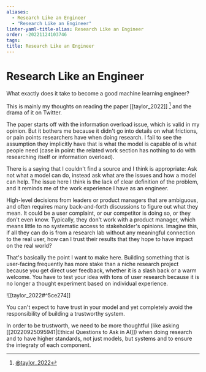 ```yaml
---
aliases:
  - Research Like an Engineer
  - "Research Like an Engineer"
linter-yaml-title-alias: Research Like an Engineer
order: -20221124103746
tags: 
title: Research Like an Engineer
---
```


# Research Like an Engineer

What exactly does it take to become a good machine learning engineer?

This is mainly my thoughts on reading the paper [[taylor_2022]] [^1] and the drama of it on Twitter.

The paper starts off with the information overload issue, which is valid in my opinion. But it bothers me because it didn't go into details on what frictions, or pain points researchers have when doing research. I fail to see the assumption they implicitly have that is what the model is capable of is what people need (case in point: the related work section has nothing to do with researching itself or information overload).

There is a saying that I couldn't find a source and I think is appropriate: Ask not what a model can do, instead ask what are the issues and how a model can help. The issue here I think is the lack of clear definition of the problem, and it reminds me of the work experience I have as an engineer.

High-level decisions from leaders or product managers that are ambiguous, and often requires many back-and-forth discussions to figure out what they mean. It could be a user complaint, or our competitor is doing so, or they don't even know. Typically, they don't work with a product manager, which means little to no systematic access to stakeholder's opinions. Imagine this, if all they can do is from a research lab without any meaningful connection to the real user, how can I trust their results that they hope to have impact on the real world?

That's basically the point I want to make here. Building something that is user-facing frequently has more stake than a niche research project because you get direct user feedback, whether it is a slash back or a warm welcome. You have to test your idea with tons of user research because it is no longer a thought experiment based on individual experience.

![[taylor_2022#^5ce274]]

You can't expect to have trust in your model and yet completely avoid the responsibility of building a trustworthy system.

In order to be trustworth, we need to be more thoughtful (like asking [[20220925095941|Ethical Questions to Ask in AI]]) when doing research and to have higher standards, not just models, but systems and to ensure the integraty of each component.

[^1]: [@taylor_2022](zotero://select/items/@taylor_2022)